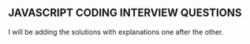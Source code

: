 ## JAVASCRIPT CODING INTERVIEW QUESTIONS

I will be adding the solutions with explanations one after the other.
